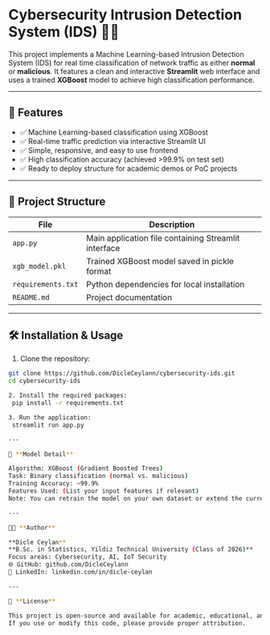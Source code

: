 # Cybersecurity Intrusion Detection System (IDS) 🔐🧠

This project implements a Machine Learning-based Intrusion Detection System (IDS) for real time classification of network traffic as either **normal** or **malicious**. It features a clean and interactive **Streamlit** web interface and uses a trained **XGBoost** model to achieve high classification performance.

---

## 🚀 Features

- ✅ Machine Learning-based classification using XGBoost
- ✅ Real-time traffic prediction via interactive Streamlit UI
- ✅ Simple, responsive, and easy to use frontend
- ✅ High classification accuracy (achieved >99.9% on test set)
- ✅ Ready to deploy structure for academic demos or PoC projects

---

## 📁 Project Structure

| File              | Description                                          |
|-------------------|------------------------------------------------------|
| `app.py`          | Main application file containing Streamlit interface |
| `xgb_model.pkl`   | Trained XGBoost model saved in pickle format         |
| `requirements.txt`| Python dependencies for local installation           |
| `README.md`       | Project documentation                                |

---

## 🛠️ Installation & Usage

1. Clone the repository:
```bash
git clone https://github.com/DicleCeylann/cybersecurity-ids.git
cd cybersecurity-ids

2. Install the required packages:
 pip install -r requirements.txt

3. Run the application:
 streamlit run app.py

---

🧠 **Model Detail** 

Algorithm: XGBoost (Gradient Boosted Trees)
Task: Binary classification (normal vs. malicious)
Training Accuracy: ~99.9%
Features Used: (List your input features if relevant)
Note: You can retrain the model on your own dataset or extend the current pipeline with preprocessing and feature engineering.

---

👩‍💻 **Author**

**Dicle Ceylan**
**B.Sc. in Statistics, Yildiz Technical University (Class of 2026)**
Focus areas: Cybersecurity, AI, IoT Security
🌐 GitHub: github.com/DicleCeylann
💼 LinkedIn: linkedin.com/in/dicle-ceylan

---

📄 **License**

This project is open-source and available for academic, educational, and research use.
If you use or modify this code, please provide proper attribution.
